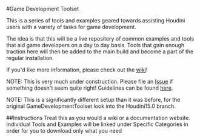 #Game Development Toolset

This is a series of tools and examples geared towards assisting Houdini users with a variety of tasks for game development. 

The idea is that this will be a live repository of common examples and tools that aid game developers on a day to day basis. Tools that gain enough traction here will then be added to the main build and become a part of the regular installation. 

If you'd like more information, please check out the [wiki](https://github.com/sideeffects/GameDevelopmentToolset/wiki)!

NOTE: This is very much under construction. Please file an [Issue](https://github.com/sideeffects/GameDevelopmentToolset/issues) if something doesn't seem quite right! Guidelines can be found [here](https://github.com/sideeffects/GameDevelopmentToolset/wiki/How-to-contribute!).

NOTE: This is a significantly different setup than it was before, for the original GameDevelopmentToolset look into the Houdini15.0 branch. 

##Instructions
Treat this as you would a wiki or a documentation website. Individual Tools and Examples will be linked under Specific Categories in order for you to download only what you need

